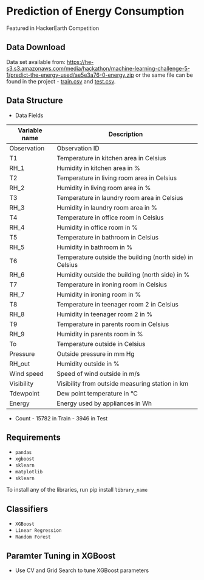 # Prediction of Energy Consumption
Featured in HackerEarth Competition

## Data Download
Data set available from: https://he-s3.s3.amazonaws.com/media/hackathon/machine-learning-challenge-5-1/predict-the-energy-used/ae5e3a76-0-energy.zip
or the same file can be found in the project - [train.csv](train.csv) and [test.csv](test.csv). 

## Data Structure
- Data Fields 

|Variable name|Description|
|-------|-------|
|Observation|Observation ID|
|T1|Temperature in kitchen area in Celsius|
|RH_1|Humidity in kitchen area in %|
|T2|Temperature in living room area in Celsius|
|RH_2|Humidity in living room area in %|
|T3|Temperature in laundry room area in Celsius|
|RH_3|Humidity in laundry room area in %|
|T4|Temperature in office room in Celsius|
|RH_4|Humidity in office room in %|
|T5|Temperature in bathroom in Celsius|
|RH_5|Humidity in bathroom in %|
|T6|Temperature outside the building (north side) in Celsius|
|RH_6|Humidity outside the building (north side) in %|
|T7|Temperature in ironing room in Celsius|
|RH_7|Humidity in ironing room in %|
|T8|Temperature in teenager room 2 in Celsius|
|RH_8|Humidity in teenager room 2 in %|
|T9|Temperature in parents room in Celsius|
|RH_9|Humidity in parents room in %|
|To|Temperature outside in Celsius|
|Pressure|Outside pressure in mm Hg|
|RH_out|Humidity outside in %|
|Wind speed|Speed of wind outside in m/s|
|Visibility|Visibility from outside measuring station in km|
|Tdewpoint|Dew point temperature in °C|
|Energy|Energy used by appliances in Wh|

- Count - 15782 in Train
        - 3946 in Test

## Requirements
- `pandas`
- `xgboost`
- `sklearn`
- `matplotlib`
- `sklearn`

To install any of the libraries, run pip install `library_name`

## Classifiers
- `XGBoost` 
- `Linear Regression`
- `Random Forest`

## Paramter Tuning in XGBoost
- Use CV and Grid Search to tune XGBoost parameters
